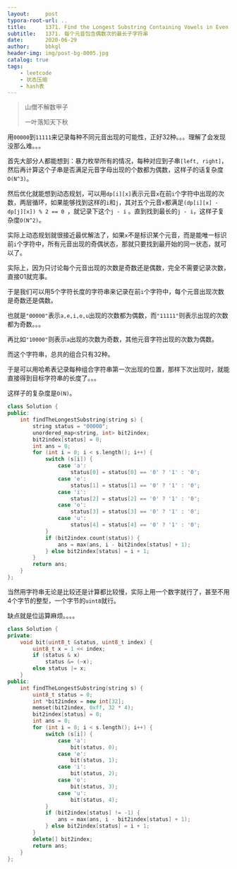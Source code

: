 ```yaml
---
layout:     post
typora-root-url: ..
title:      1371. Find the Longest Substring Containing Vowels in Even Counts
subtitle:   1371. 每个元音包含偶数次的最长子字符串
date:       2020-06-29
author:     bbkgl
header-img: img/post-bg-0005.jpg
catalog: true
tags:
    - leetcode
    - 状态压缩
    - hash表
---
```


> 山僧不解数甲子
>
> 一叶落知天下秋

用`00000`到`11111`来记录每种不同元音出现的可能性，正好32种。。。理解了会发现没那么难。。。

首先大部分人都能想到：暴力枚举所有的情况，每种对应到子串`[left, right]`，然后再计算这个子串是否满足元音字母出现的个数都为偶数，这样子的话复杂度`O(N^3)`。

然后优化就能想到动态规划，可以用`dp[i][x]`表示元音`x`在前`i`个字符中出现的次数，两层循环，如果能够找到这样的`i`和`j`，其对五个元音`x`都满足`(dp[i][x] - dp[j][x]) % 2 == 0 `，就记录下这个`j - i` 。直到找到最长的`j - i`，这样子复杂度`O(N^2)`。

实际上动态规划就很接近最优解法了，如果`x`不是标识某个元音，而是能唯一标识前`i`个字符中，所有元音出现的奇偶状态，那就只要找到最开始的同一状态，就可以了。

实际上，因为只讨论每个元音出现的次数是奇数还是偶数，完全不需要记录次数，直接01就完事。

于是我们可以用5个字符长度的字符串来记录在前`i`个字符中，每个元音出现次数是奇数还是偶数。

也就是`"00000"`表示`a,e,i,o,u`出现的次数都为偶数，而`"11111"`则表示出现的次数都为奇数。。。

再比如`"10000"`则表示`a`出现的次数为奇数，其他元音字符出现的次数为偶数。

而这个字符串，总共的组合只有32种。

于是可以用哈希表记录每种组合字符串第一次出现的位置，那样下次出现时，就能直接得到目标字符串的长度了。。。

这样子的复杂度是`O(N)`。

```cpp
class Solution {
public:
    int findTheLongestSubstring(string s) {
        string status = "00000";
        unordered_map<string, int> bit2index;
        bit2index[status] = 0;
        int ans = 0;
        for (int i = 0; i < s.length(); i++) {
            switch (s[i]) {
                case 'a':
                    status[0] = status[0] == '0' ? '1' : '0';
                case 'e':
                    status[1] = status[1] == '0' ? '1' : '0';
                case 'i':
                    status[2] = status[2] == '0' ? '1' : '0';
                case 'o':
                    status[3] = status[3] == '0' ? '1' : '0';
                case 'u':
                    status[4] = status[4] == '0' ? '1' : '0';
            }
            if (bit2index.count(status)) {
                ans = max(ans, i - bit2index[status] + 1);
            } else bit2index[status] = i + 1;
        }
        return ans;
    }
};
```

当然用字符串无论是比较还是计算都比较慢，实际上用一个数字就行了，甚至不用4个字节的整型，一个字节的`uint8`就行。

缺点就是位运算麻烦。。。。

```cpp
class Solution {
private:
    void bit(uint8_t &status, uint8_t index) {
        uint8_t x = 1 << index;
        if (status & x)
            status &= (~x);
        else status |= x;
    }
public:
    int findTheLongestSubstring(string s) {
        uint8_t status = 0;
        int *bit2index = new int[32];
        memset(bit2index, 0xff, 32 * 4);
        bit2index[status] = 0;
        int ans = 0;
        for (int i = 0; i < s.length(); i++) {
            switch (s[i]) {
                case 'a':
                    bit(status, 0);
                case 'e':
                    bit(status, 1);
                case 'i':
                    bit(status, 2);
                case 'o':
                    bit(status, 3);
                case 'u':
                    bit(status, 4);
            }
            if (bit2index[status] != -1) {
                ans = max(ans, i - bit2index[status] + 1);
            } else bit2index[status] = i + 1;
        }
        delete[] bit2index;
        return ans;
    }
};
```


